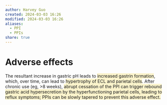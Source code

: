 ```yaml
---
author: Harvey Guo
created: 2024-03-03 16:26
modified: 2024-03-03 16:26
aliases:
  - PPI
  - PPIs
share: true
---
```


# Adverse effects
The resultant increase in gastric pH leads to <span style="background:rgba(240, 200, 0, 0.2)">increased gastrin formation</span>, which, over time, can lead to <span style="background:rgba(240, 200, 0, 0.2)">hypertrophy of ECL and parietal cells</span>.  After chronic use (eg, >8 weeks), <span style="background:rgba(240, 200, 0, 0.2)">abrupt cessation of the PPI can trigger rebound gastric acid hypersecretion by the hyperfunctioning parietal cells, leading to reflux symptoms; PPIs can be slowly tapered to prevent this adverse effect.</span>